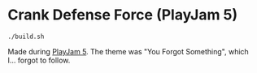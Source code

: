 # Crank Defense Force (PlayJam 5)

```
./build.sh
```

Made during [PlayJam 5](https://itch.io/jam/playjam-5). The theme was "You Forgot Something", which I… forgot to follow.
